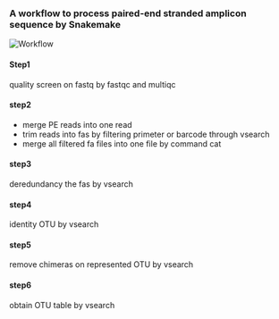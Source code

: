 ### A workflow to process paired-end stranded amplicon sequence by Snakemake

![Workflow](workflow.svg)



#### Step1

quality screen on fastq by fastqc and multiqc


#### step2
* merge PE reads into one read
* trim reads into fas by filtering primeter or barcode through vsearch
* merge all filtered fa files into one file by command cat

#### step3
deredundancy the fas by vsearch 

#### step4
identity OTU by vsearch

#### step5 
remove chimeras on represented OTU by vsearch

#### step6
obtain OTU table by vsearch 
